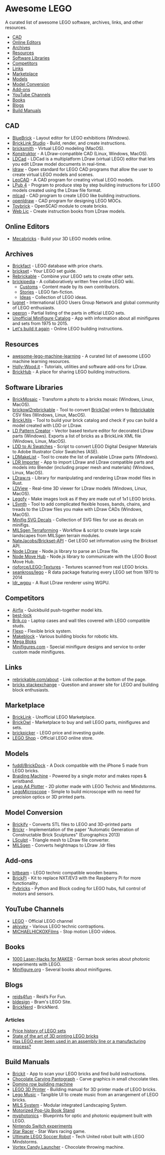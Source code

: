# Awesome LEGO

A curated list of awesome LEGO software, archives, links, and other resources.

<!-- toc -->

- [CAD](#cad)
- [Online Editors](#online-editors)
- [Archives](#archives)
- [Resources](#resources)
- [Software Libraries](#software-libraries)
- [Competitors](#competitors)
- [Links](#links)
- [Marketplace](#marketplace)
- [Models](#models)
- [Model Conversion](#model-conversion)
- [Add-ons](#add-ons)
- [YouTube Channels](#youtube-channels)
- [Books](#books)
- [Blogs](#blogs)
- [Build Manuals](#build-manuals)

<!-- tocstop -->

## CAD

- [BlueBrick] - Layout editor for LEGO exhibitions (Windows).
- [BrickLink Studio] - Build, render, and create instructions.
- [bricksmith] - Virtual LEGO modeling (MacOS).
- [Konstruktor] - A LDraw-compatible CAD (Linux, Windows, MacOS).
- [LDCad] - LDCad is a multiplatform LDraw (virtual LEGO) editor
    that lets you edit LDraw model documents in real-time.
- [ldraw] - Open standard for LEGO CAD programs
    that allow the user to create virtual LEGO models and scenes.
- [LeoCAD] - A CAD program for creating virtual LEGO models.
- [LPub 4] - Program to produce step by step building instructions
    for LEGO models created using the LDraw file format.
- [mlcad] - CAD program to create LEGO like building instructions.
- [openldraw] - CAD program for designing LEGO MOCs.
- [Toybrick] - OpenSCAD module to create bricks.
- [Web Lic] - Create instruction books from LDraw models.

[BlueBrick]: https://bluebrick.lswproject.com
[BrickLink Studio]: https://www.bricklink.com/v3/studio/download.page
[bricksmith]: https://bricksmith.sourceforge.net
[Konstruktor]: https://github.com/segfault87/Konstruktor
[LDCad]: https://www.melkert.net/LDCad
[ldraw]: https://ldraw.org
[LeoCAD]: https://leocad.org
[LPub 4]: https://lpub4.sourceforge.net
[mlcad]: http://mlcad.lm-software.com/
[openldraw]: https://github.com/HazenBabcock/openldraw
[Toybrick]: https://github.com/joewalnes/toybrick
[Web Lic]: https://github.com/remig/web_lic


## Online Editors

- [Mecabricks] - Build your 3D LEGO models online.

[Mecabricks]: https://mecabricks.com


## Archives

- [Brickfact] - LEGO database with price charts.
- [brickset] - Your LEGO set guide.
- [Rebrickable] - Combine your LEGO sets to create other sets.
- [brickipedia] - A collaboratively written free online LEGO wiki.
	- [Customs] - Content made by its own contributors.
	- [Stories] - LEGO fan-fiction.
	- [Ideas] - Collection of LEGO ideas.
- [lugnet] - International LEGO Users Group Network
    and global community of LEGO enthusiasts.
- [peeron] - Partial listing of the parts in official LEGO sets.
- [Unofficial Minifigure Catalog] - App with information about all minifigures
    and sets from 1975 to 2015.
- [Let's build it again] - Online LEGO building instructions.

[Brickfact]: https://brickfact.com
[brickset]: https://brickset.com
[Rebrickable]: https://rebrickable.com
[brickipedia]: https://en.brickimedia.org/wiki/Main_Page
[Customs]: https://en.brickimedia.org/wiki/Category:Customs
[Stories]: https://en.brickimedia.org/wiki/Category:Stories
[Ideas]: https://en.brickimedia.org/wiki/Category:Ideas
[lugnet]: https://lugnet.com
[peeron]: http://www.peeron.com/
[Unofficial Minifigure Catalog]: https://www.minifigure.org/application/
[Let's build it again]: https://letsbuilditagain.com


## Resources

- [awesome-lego-machine-learning] - A curated list of awesome LEGO machine learning resources.
- [Holly-Wood.it] - Tutorials, utilities and software add-ons for LDraw.
- [BrickHub] - A place for sharing LEGO building instructions.

[awesome-lego-machine-learning]: https://github.com/360er0/awesome-lego-machine-learning
[Holly-Wood.it]: https://www.holly-wood.it/
[BrickHub]: https://brickhub.org/


## Software Libraries

- [BrickMosaic] - Transform a photo to a bricks mosaic (Windows, Linux, MacOS).
- [brickowl2rebrickable] - Tool to convert [BrickOwl] orders to
    [Rebrickable] CSV files (Windows, Linux, MacOS).
- [BrickUtils] - Tool to build your brick catalog and check if you can build
    a model created with LDD or LDraw.
- [LD Pattern Creator] - Vector based texture editor for
    decorated LDraw parts (Windows).
    Exports a list of bricks as a BrickLink XML file (Windows, Linux, MacOS).
- [LDD to Ai Swatches] - Script to convert LEGO Digital Designer Materials
    to Adobe Illustrator Color Swatches (ASE).
- [LDMakeList] - Tool to create the list of available LDraw parts (Windows).
- [LDR Importer] - App to import LDraw and LDraw compatible parts and models
    into Blender (including proper mesh and materials) (Windows, Linux, MacOS).
- [LDraw.rs] - Library for manipulating and rendering LDraw model files in Rust.
- [LDView] - Real-time 3D viewer for LDraw models (Windows, Linux, MacOS).
- [Legofy] - Make images look as if they are made out of 1x1 LEGO bricks.
- [LSynth] - Tool to add complicated flexible hoses, bands, chains, and treads
    to the LDraw files you make with LDraw CADs (Windows, MacOS).
- [Minifig SVG Decals] - Collection of SVG files for use as decals on minifigs.
- [MILSgen Terraforming] - Workflow & script to create large scale landscapes from MILSgen terrain modules.
- [NateJacobs/Brickset-API] - Get LEGO set information using the Brickset API.
- [Node LDraw] - Node.js library to parse an LDraw file.
- [Node Move Hub] - Node.js library to communicate with the LEGO Boost Move Hub.
- [rioforce/LEGO-Textures] - Textures scanned from real LEGO bricks.
- [seankross/lego] - R data package featuring every LEGO set from 1970 to 2014
- [ldr_wgpu] - A Rust LDraw renderer using WGPU.

[BrickMosaic]: https://sourceforge.net/projects/brickmosaic/
[brickowl2rebrickable]: https://github.com/dgrant/brickowl2rebrickable
[BrickUtils]: https://sourceforge.net/projects/brickutils/
[LD Pattern Creator]: https://sourceforge.net/projects/patterncreator/
[LDD to Ai Swatches]: https://github.com/NickAb/ldd-to-ai-swatches
[LDMakeList]: https://code.google.com/p/ldmakelist/
[LDR Importer]: https://github.com/le717/LDR-Importer
[LDraw.rs]: https://github.com/segfault87/ldraw.rs
[LDView]: https://ldview.sourceforge.net
[Legofy]: https://github.com/JuanPotato/Legofy
[LSynth]: https://lsynth.sourceforge.net
[Minifig SVG Decals]: https://github.com/jpgerdeman/minifig-svg-decals
[MILSgen Terraforming]: https://github.com/Unitron-Galactic/Tools-Workflows/tree/master/Terraforming%201
[NateJacobs/Brickset-API]: https://github.com/NateJacobs/Brickset-API
[Node LDraw]: https://github.com/jsonxr/node-ldraw
[Node Move Hub]: https://github.com/hobbyquaker/node-movehub
[rioforce/LEGO-Textures]: https://github.com/rioforce/LEGO-Textures
[seankross/lego]: https://github.com/seankross/lego
[ldr_wgpu]: https://github.com/ScanMountGoat/ldr_wgpu


## Competitors

- [Airfix] - Quickbuild push-together model kits.
- [best-lock]
- [Brik.co] - Laptop cases and wall tiles covered with LEGO compatible studs.
- [Flexo] - Flexible brick system.
- [Makeblock] - Various building blocks for robotic kits.
- [Mega Bloks]
- [Minifigures.com] - Special minifigure designs and service to order
    custom made minifigures.

[Airfix]: https://uk.airfix.com/shop/quick-build
[best-lock]: http://www.best-lock.com/
[Brik.co]: https://www.brik.co
[Flexo]: https://www.flexo.nz
[Makeblock]: https://www.makeblock.com
[Mega Bloks]: https://megabloks.com
[Minifigures.com]: https://www.minifigures.com/


## Links

- [rebrickable.com/about] - Link collection at the bottom of the page.
- [bricks stackexchange] - Question and answer site
    for LEGO and building block enthusiasts.

[rebrickable.com/about]: https://rebrickable.com/about
[bricks stackexchange]: https://bricks.stackexchange.com


## Marketplace

- [BrickLink] - Unofficial LEGO Marketplace.
- [BrickOwl] - Marketplace to buy and sell LEGO parts, minifigures and sets.
- [brickpicker] - LEGO price and investing guide.
- [LEGO Shop] - Official LEGO online store.

[BrickLink]: https://bricklink.com
[BrickOwl]: https://brickowl.com
[brickpicker]: https://brickpicker.com
[LEGO Shop]: https://shop.lego.com


## Models

- [fuddl/BrickDock] - A Dock compatible with the iPhone 5 made from LEGO bricks.
- [Braiding Machine] - Powered by a single motor and makes ropes & wristband.
- [Lego A4 Plotter] - 2D plotter made with LEGO Technic and Mindstorms.
- [LegoMicroscope] - Simple to build microscope
    with no need for precision optics or 3D printed parts.

[fuddl/BrickDock]: https://github.com/fuddl/BrickDock
[Braiding Machine]: https://nico71.fr/braiding-machine-makes-wristband
[Lego A4 Plotter]: https://www.youtube.com/watch?v=fGQu90EPVAM
[LegoMicroscope]: https://github.com/tobetz/LegoMicroscope


## Model Conversion

- [Brickify] - Converts STL files to LEGO and 3D-printed parts
- [Brickr] - Implementation of the paper
    "Automatic Generation of Constructable Brick Sculptures" (Eurographics 2013)
- [LSculpt] - Triangle mesh to LDraw file converter.
- [MILSgen] - Converts heightmaps to LDraw .ldr files

[Brickify]: https://github.com/ad-si/brickify
[Brickr]: https://lgg.epfl.ch/publications/2013/lego
[LSculpt]: https://code.google.com/archive/p/lsculpt
[MILSgen]: https://github.com/otonribic/milsgen


## Add-ons

- [bitbeam] - LEGO technic compatible wooden beams.
- [BrickPi] - Kit to replace NXT/EV3 with the Raspberry Pi for more functionality.
- [Pybricks] - Python and Block coding for LEGO hubs, full control of motors and sensors.

[bitbeam]: https://github.com/hugs/bitbeam
[BrickPi]: https://www.dexterindustries.com/brickpi/
[Pybricks]: https://pybricks.com/


## YouTube Channels

- [LEGO] - Official LEGO channel
- [akiyuky] - Various LEGO technic contraptions.
- [MlCHAELHlCKOXFilms] - Stop motion LEGO videos.

[LEGO]: https://youtube.com/user/LEGO
[akiyuky]: https://youtube.com/user/akiyuky
[MlCHAELHlCKOXFilms]: https://youtube.com/user/MlCHAELHlCKOXFilms


## Books

- [1000 Laser-Hacks for MAKER][laser-hacks] - German book series
    about photonic experiments with LEGO.
- [Minifigure.org] - Several books about minifigures.

[laser-hacks]: https://www.1000laserhacks.uni-osnabrueck.de/startseite.html
[Minifigure.org]: https://www.minifigure.org


## Blogs

- [reids4fun] - Reid’s For Fun.
- [bldesign] - Bram's LEGO Site.
- [BrickNerd] - BrickNerd.

[reids4fun]: https://www.reids4fun.com/topic/lego
[bldesign]: https://lego.bldesign.org/
[BrickNerd]: https://bricknerd.com/


### Articles

- [Price history of LEGO sets][price-history]
- [State of the art of 3D printing LEGO bricks][printing-bricks]
- [Has LEGO ever been used in an assembly line or a manufacturing process?][asm]

[price-history]: https://web.archive.org/web/20240708123806/https://therealityprose.wordpress.com/2013/01/17/what_happened_with_lego/
[printing-bricks]: https://hackaday.com/2017/09/08/ive-seen-the-future-and-its-full-of-freakin-huge-bricks/
[asm]: https://bricks.stackexchange.com/questions/11252


## Build Manuals

- [Brickit] - App to scan your LEGO bricks and find build instructions.
- [Chocolate Carving Pantograph] - Carve graphics in small chocolate tiles.
- [Domino row building machine][domino]
- [LEGO 3D Printer] - Building manual for 3D printer made of LEGO bricks.
- [Lego Music] - Tangible UI to create music from an arrangement of LEGO bricks.
- [MILS System] - Modular integrated Landscaping System.
- [Motorized Pop-Up Book Stand][motorized-book-stand]
- [myphotonics] - Blueprints for optic and photonic equipment built with LEGO.
- [Nintendo Switch experiments][nintendo]
- [Star Racer] - Star Wars racing game.
- [Ultimate LEGO Soccer Robot][ulsr] - Tech United robot
    built with LEGO Mindstorms.
- [Vortex Candy Launcher] - Chocolate throwing machine.

[Brickit]: https://brickit.app
[Chocolate Carving Pantograph]: https://woodgears.ca/pantograph/lego.html
[domino]: https://woodgears.ca/domino/
[LEGO 3D Printer]: https://www.instructables.com/id/LEGO-3d-Printer/
[Lego Music]: https://hackaday.io/project/161277-lego-music
[MILS System]: https://www.abellon.net/MILS/
[motorized-book-stand]: https://jkbrickworks.com/motorized-pop-up-book-stand/
[myphotonics]: https://www.ufp.uni-osnabrueck.de/en/education/myphotonics.html
[nintendo]: https://cargocollective.com/vimalpatel/nintendo-switch-experiments
[Star Racer]: https://tkelcreations.blogspot.com/2018/03/star-racer.html
[ulsr]: https://hackaday.com/2017/08/12/mindstorms-soccer-robot-inspired-by-real-soccer-robot/
[Vortex Candy Launcher]: https://jkbrickworks.com/vortex-candy-launcher/
